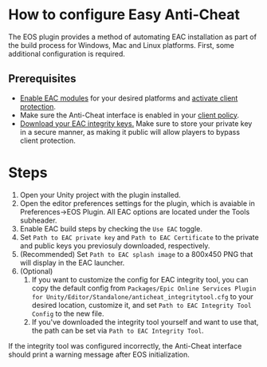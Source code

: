 # How to configure Easy Anti-Cheat

The EOS plugin provides a method of automating EAC installation as part of the build process for Windows, Mac and Linux platforms. First, some additional configuration is required.

## Prerequisites
* [Enable EAC modules](https://dev.epicgames.com/docs/game-services/anti-cheat/using-anti-cheat#set-up-update-and-revert-your-client-module) for your desired platforms and [activate client protection](https://dev.epicgames.com/docs/game-services/anti-cheat/using-anti-cheat#anti-cheat-service-configuration-in-developer-portal).
* Make sure the Anti-Cheat interface is enabled in your [client policy](https://dev.epicgames.com/docs/dev-portal/client-credentials#policies).
* [Download your EAC integrity keys.](https://dev.epicgames.com/docs/game-services/anti-cheat/using-anti-cheat#configure-your-integrity-tool) Make sure to store your private key in a secure manner, as making it public will allow players to bypass client protection.

# Steps
1) Open your Unity project with the plugin installed.
2) Open the editor preferences settings for the plugin, which is avaiable in Preferences->EOS Plugin. All EAC options are located under the Tools subheader.
3) Enable EAC build steps by checking the `Use EAC` toggle.
4) Set `Path to EAC private key` and `Path to EAC Certificate` to the private and public keys you previosuly downloaded, respectively.
5) (Recommended) Set `Path to EAC splash image` to a 800x450 PNG that will display in the EAC launcher.
6) (Optional)
    1) If you want to customize the config for EAC integrity tool, you can copy the default config from `Packages/Epic Online Services Plugin for Unity/Editor/Standalone/anticheat_integritytool.cfg` to your desired location, customize it, and set `Path to EAC Integrity Tool Config` to the new file.
    2) If you've downloaded the integrity tool yourself and want to use that, the path can be set via `Path to EAC Integrity Tool`.

If the integrity tool was configured incorrectly, the Anti-Cheat interface should print a warning message after EOS initialization.
